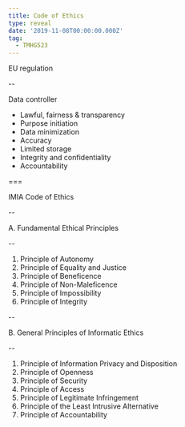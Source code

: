 ```yaml
---
title: Code of Ethics
type: reveal
date: '2019-11-08T00:00:00.000Z'
tag:
  - TMHG523
---
```


EU regulation

--

Data controller
- Lawful, fairness & transparency
- Purpose initiation
- Data minimization
- Accuracy
- Limited storage
- Integrity and confidentiality
- Accountability

===

IMIA Code of Ethics

--

A. Fundamental Ethical Principles

--

1. Principle of Autonomy
2. Principle of Equality and Justice
3. Principle of Beneficence
4. Principle of Non-Maleficence
5. Principle of Impossibility
6. Principle of Integrity

--

B. General Principles of Informatic Ethics

--

1. Principle of Information Privacy and Disposition
2. Principle of Openness
3. Principle of Security
4. Principle of Access
5. Principle of Legitimate Infringement 
6. Principle of the Least Intrusive Alternative
7. Principle of Accountability
